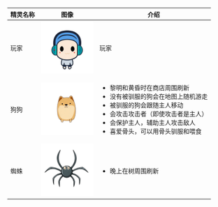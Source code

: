 | 精灵名称 | 图像                                                         | 介绍                                                         |
| -------- | ------------------------------------------------------------ | ------------------------------------------------------------ |
| 玩家     | <img src="../sandbox_town_frontend/src/assets/img/USER.png" width="120" /> | 玩家                                                         |
| 狗狗     | <img src="../sandbox_town_frontend/src/assets/img/DOG.png" width="120" /> | <ul><li>黎明和黄昏时在商店周围刷新</li><li>没有被驯服的狗会在地图上随机游走</li><li>被驯服的狗会跟随主人移动</li><li>会攻击攻击者（即使攻击者是主人）</li><li>会保护主人，辅助主人攻击敌人</li><li>喜爱骨头，可以用骨头驯服和喂食</li></ul> |
| 蜘蛛     | <img src="../sandbox_town_frontend/src/assets/img/SPIDER.png" width="120" /> | <ul><li>晚上在树周围刷新</li></ul>                           |

